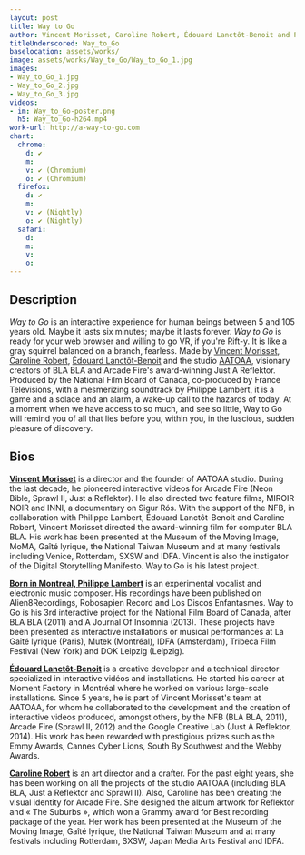 ```yaml
---
layout: post
title: Way to Go
author: Vincent Morisset, Caroline Robert, Édouard Lanctôt-Benoit and Philippe Lambert
titleUnderscored: Way_to_Go
baselocation: assets/works/
image: assets/works/Way_to_Go/Way_to_Go_1.jpg
images:
- Way_to_Go_1.jpg
- Way_to_Go_2.jpg
- Way_to_Go_3.jpg
videos: 
- im: Way_to_Go-poster.png
  h5: Way_to_Go-h264.mp4
work-url: http://a-way-to-go.com
chart:
  chrome:
    d: ✔
    m: 
    v: ✔ (Chromium)
    o: ✔ (Chromium)
  firefox:
    d: ✔
    m: 
    v: ✔ (Nightly)
    o: ✔ (Nightly)
  safari:
    d: 
    m: 
    v:
    o:
---
```


## Description
*Way to Go* is an interactive experience for human beings between 5 and 105 years old. Maybe it lasts six minutes; maybe it lasts forever. *Way to Go* is ready for your web browser and willing to go VR, if you're Rift-y. It is like a gray squirrel balanced on a branch, fearless. Made by [Vincent Morisset](http://vincentmorisset.com/), [Caroline Robert](http://caroline-robert.com/), [Édouard Lanctôt-Benoit](http://edouardlb.com/) and the studio [AATOAA](http://www.aatoaa.com/), visionary creators of BLA BLA and Arcade Fire's award-winning Just A Reflektor. Produced by the National Film Board of Canada, co-produced by France Televisions, with a mesmerizing soundtrack by Philippe Lambert, it is a game and a solace and an alarm, a wake-up call to the hazards of today. At a moment when we have access to so much, and see so little, Way to Go will remind you of all that lies before you, within you, in the luscious, sudden pleasure of discovery.   

## Bios	
**[Vincent Morisset](http://vincentmorisset.com)** is a director and the founder of AATOAA studio. During the last decade, he pioneered interactive videos for Arcade Fire (Neon Bible, Sprawl II, Just a Reflektor). He also directed two feature films, MIROIR NOIR and INNI, a documentary on Sigur Rós. With the support of the NFB, in collaboration with Philippe Lambert, Édouard Lanctôt-Benoit and Caroline Robert, Vincent Morisset directed the award-winning film for computer BLA BLA. His work has been presented at the Museum of the Moving Image, MoMA, Gaîté lyrique, the National Taiwan Museum and at many festivals including Venice, Rotterdam, SXSW and IDFA. Vincent is also the instigator of the Digital Storytelling Manifesto. Way to Go is his latest project.

**[Born in Montreal, Philippe Lambert](http://black-mantra.com)** is an experimental vocalist and electronic music composer. His recordings have been published on Alien8Recordings, Robosapien Record and Los Discos Enfantasmes. Way to Go is his 3rd interactive project for the National Film Board of Canada, after BLA BLA (2011) and A Journal Of Insomnia (2013). These projects have been presented as interactive installations or musical performances at La Gaîté lyrique (Paris), Mutek (Montréal), IDFA (Amsterdam), Tribeca Film Festival (New York) and DOK Leipzig (Leipzig). 

**[Édouard Lanctôt-Benoit](http://edouardlb.com)** is a creative developer and a technical director specialized in interactive vidéos and installations. He started his career at Moment Factory in Montréal where he worked on various large-scale installations. Since 5 years, he is part of Vincent Morisset's team at AATOAA, for whom he collaborated to the development and the creation of interactive videos produced, amongst others, by the NFB (BLA BLA, 2011), Arcade Fire (Sprawl II, 2012) and the Google Creative Lab (Just A Reflektor, 2014). His work has been rewarded with prestigious prizes such as the Emmy Awards, Cannes Cyber Lions, South By Southwest and the Webby Awards.

**[Caroline Robert](http://caroline-robert.com)** is an art director and a crafter. For the past eight years, she has been working on all the projects of the studio AATOAA (including BLA BLA, Just a Reflektor and Sprawl II). Also, Caroline has been creating the visual identity for Arcade Fire. She designed the album artwork for Reflektor and « The Suburbs », which won a Grammy award for Best recording package of the year. Her work has been presented at the Museum of the Moving Image, Gaîté lyrique, the National Taiwan Museum and at many festivals including Rotterdam, SXSW, Japan Media Arts Festival and IDFA. 

